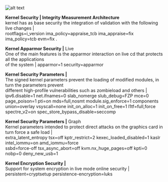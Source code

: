 ![alt text](https://raw.githubusercontent.com/jonathanvlan/zero/master/Logo-zero.png)


<b>Kernel Security | Integrity Measurement Architecture </b><br>
kernel has as base security the integration of validation with
the following live changes | <br> rootflags=i_version ima_policy=appraise_tcb ima_appraise=fix ima_policy=tcb evm=fix .

<b>Kernel Apparmor Security |</b> Live<br>
One of the main features is the apparmor interaction on live cd that protects all the applications<br>
of the system | apparmor=1 security=apparmor

<b>Kernel Security Parameters | </b><br>
The signed kernel parameters prevent the loading of modified modules, in turn the parameters prevent<br>
different high-profile vulnerabilities such as zombieload and others | <br>
ipv6.disable=1 net.ifnames=0 slab_nomerge slub_debug=FZP mce=0 page_poison=1 pti=on mds=full,nosmt module.sig_enforce=1 components union=overlay vsyscall=none init_on_alloc=1 init_on_free=1 l1tf=full,force<br>
spectre_v2=on spec_store_bypass_disable=seccomp <br>

<b>Kernel Security Parameters |</b> Graph<br>
Kernel parameters intended to protect direct attacks on the graphics card in turn force a safe load |<br>
extra_latent_entropy tsx=off kptr_restrict=2 kexec_loaded_disabled=1 kaslr intel_iommu=on amd_iommu=force<br>
ssbd=force-off tsx_async_abort=off kvm.nx_huge_pages=off kpti=0 nobp=0 deny_new_usb=1

<b>Kernel Encryption Security | </b><br>
Support for system encryption in live mode online security | <br>
persistent=cryptsetup persistence-encryption=luks
